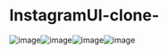 # InstagramUI-clone-

![image](https://user-images.githubusercontent.com/59536110/189547022-837895cf-2da7-48a6-bb97-a2101609a761.png)![image](https://user-images.githubusercontent.com/59536110/189663989-f5e95b1a-36ff-4ce7-9d2e-2bb26f30c40e.png)![image](https://user-images.githubusercontent.com/59536110/189907827-b2b419f8-1f94-470f-898c-cd2e969fbb74.png)![image](https://user-images.githubusercontent.com/59536110/189916589-78560928-ee4b-4f1d-8168-01a98855751b.png)

